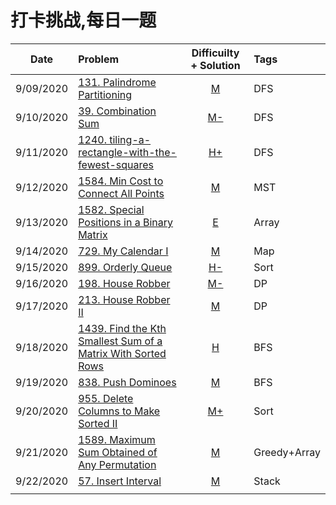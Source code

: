  # 打卡挑战,每日一题
 

|Date | Problem | Difficuilty + Solution  | Tags |
| :------------:|:------------ |:---------------:| :-----|
|9/09/2020|[131. Palindrome Partitioning](https://leetcode.com/problems/palindrome-partitioning/)|[M](https://github.com/JunBinLiang/Leetcode-Complete-Guide/blob/master/code/131.txt)|DFS|
|9/10/2020|[39. Combination Sum](https://leetcode.com/problems/combination-sum/)|[ M-](https://github.com/JunBinLiang/Leetcode-Complete-Guide/blob/master/code/39.txt)|DFS|
|9/11/2020|[1240. tiling-a-rectangle-with-the-fewest-squares](https://leetcode.com/problems/tiling-a-rectangle-with-the-fewest-squares/)|[ H+](https://github.com/JunBinLiang/Leetcode-Complete-Guide/blob/master/code/1240.txt)|DFS|
|9/12/2020|[1584. Min Cost to Connect All Points](https://leetcode.com/problems/min-cost-to-connect-all-points/)|[M](https://github.com/JunBinLiang/Leetcode-Complete-Guide/blob/master/code/1584.txt)|MST|
|9/13/2020|[1582. Special Positions in a Binary Matrix](https://leetcode.com/problems/special-positions-in-a-binary-matrix/)|[E](https://github.com/JunBinLiang/Leetcode-Complete-Guide/blob/master/code/1582.txt)|Array|
|9/14/2020|[729. My Calendar I](https://leetcode.com/problems/my-calendar-i/)|[M](https://github.com/JunBinLiang/Leetcode-Complete-Guide/blob/master/code/729.txt)|Map|
|9/15/2020|[899. Orderly Queue](https://leetcode.com/problems/orderly-queue/)|[H-](https://github.com/JunBinLiang/Leetcode-Complete-Guide/blob/master/code/899.txt)|Sort|
|9/16/2020|[198. House Robber](https://leetcode.com/problems/house-robber/)|[M-](https://github.com/JunBinLiang/Leetcode-Complete-Guide/blob/master/code/198.txt)|DP|
|9/17/2020|[213. House Robber II](https://leetcode.com/problems/house-robber-ii/)|[M](https://github.com/JunBinLiang/Leetcode-Complete-Guide/blob/master/code/213.txt)|DP|
|9/18/2020|[1439. Find the Kth Smallest Sum of a Matrix With Sorted Rows](https://leetcode.com/problems/find-the-kth-smallest-sum-of-a-matrix-with-sorted-rows/)|[H](https://github.com/JunBinLiang/Leetcode-Complete-Guide/blob/master/code/1439.txt)|BFS|
|9/19/2020|[838. Push Dominoes](https://leetcode.com/problems/push-dominoes/)|[M](https://github.com/JunBinLiang/Leetcode-Complete-Guide/blob/master/code/838.txt)|BFS|
|9/20/2020|[955. Delete Columns to Make Sorted II](https://leetcode.com/problems/delete-columns-to-make-sorted-ii/)|[M+](https://github.com/JunBinLiang/Leetcode-Complete-Guide/blob/master/code/955.txt)|Sort|
|9/21/2020|[1589. Maximum Sum Obtained of Any Permutation](https://leetcode.com/problems/maximum-sum-obtained-of-any-permutation/)|[M](https://github.com/JunBinLiang/Leetcode-Complete-Guide/blob/master/code/1589.txt)|Greedy+Array|
|9/22/2020|[57. Insert Interval](https://leetcode.com/problems/insert-interval/)|[M](https://github.com/JunBinLiang/Leetcode-Complete-Guide/blob/master/code/57.txt)|Stack|
|||||

